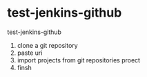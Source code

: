 # test-jenkins-github
test-jenkins-github


1. clone a git repository
2. paste uri
3. import projects from git repositories proect
4. finsh
